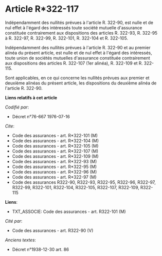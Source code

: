 # Article R*322-117

Indépendamment des nullités prévues à l'article R. 322-90, est nulle et de nul effet à l'égard des intéressés toute société
mutuelle d'assurance constituée contrairement aux dispositions des articles R. 322-93, R. 322-95 à R. 322-97, R. 322-99, R.
322-101, R. 322-104 et R. 322-105.

Indépendamment des nullités prévues à l'article R. 322-90 et au premier alinéa du présent article, est nulle et de nul effet
à l'égard des intéressés, toute union de sociétés mutuelles d'assurance constituée contrairement aux dispositions des
articles R. 322-107 (1er alinéa), R. 322-109 et R. 322-115.

Sont applicables, en ce qui concerne les nullités prévues aux premier et deuxième alinéas du présent article, les
dispositions du deuxième alinéa de l'article R. 322-90.

**Liens relatifs à cet article**

_Codifié par_:

  - Décret n°76-667 1976-07-16

_Cite_:

  - Code des assurances - art. R*322-101 (M)
  - Code des assurances - art. R*322-104 (M)
  - Code des assurances - art. R*322-105 (M)
  - Code des assurances - art. R*322-107 (M)
  - Code des assurances - art. R*322-109 (M)
  - Code des assurances - art. R*322-93 (M)
  - Code des assurances - art. R*322-95 (M)
  - Code des assurances - art. R*322-96 (M)
  - Code des assurances - art. R*322-97 (M)
  - Code des assurances R322-90, R322-93, R322-95, R322-96, R322-97, R322-99, R322-101, R322-104, R322-105, R322-107, R322-109, R322-115

**Liens**:

  - TXT_ASSOCIE: Code des assurances - art. R322-101 (M)

_Cité par_:

  - Code des assurances - art. R322-90 (V)

_Anciens textes_:

  - Décret n°1938-12-30 art. 86
